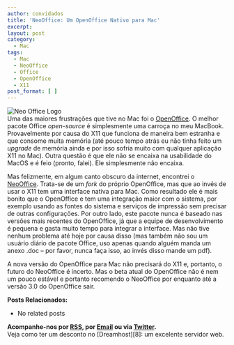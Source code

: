 ```yaml
---
author: convidados
title: 'NeoOffice: Um OpenOffice Nativo para Mac'
excerpt:
layout: post
category:
  - Mac
tags:
  - Mac
  - NeoOffice
  - Office
  - OpenOffice
  - X11
post_format: [ ]
---
```

![Neo Office Logo][1]  
Uma das maiores frustrações que tive no Mac foi o [OpenOffice][2]. O melhor pacote Office *open-source* é simplesmente uma carroça no meu MacBook. Provavelmente por causa do X11 que funciona de maneira bem estranha e que consome muita memória (até pouco tempo atrás eu não tinha feito um *upgrade* de memória ainda e por isso sofria muito com qualquer aplicação X11 no Mac). Outra questão é que ele não se encaixa na usabilidade do MacOS e é feio (pronto, falei). Ele simplesmente não encaixa. 

Mas felizmente, em algum canto obscuro da internet, encontrei o [NeoOffice][3]. Trata-se de um *fork* do próprio OpenOffice, mas que ao invés de usar o X11 tem uma interface nativa para Mac. Como resultado ele é mais bonito que o OpenOffice e tem uma integração maior com o sistema, por exemplo usando as fontes do sistema e serviços de impressão sem precisar de outras configurações. Por outro lado, este pacote nunca é baseado nas versões mais recentes do OpenOffice, já que a equipe de desenvolvimento é pequena e gasta muito tempo para integrar a interface. Mas não tive nenhum problema até hoje por causa disso (mas também não sou um usuário diário de pacote Office, uso apenas quando alguém manda um anexo .doc – por favor, nunca faça isso, ao invés disso mande um pdf). 

A nova versão do OpenOffice para Mac não precisará do X11 e, portanto, o futuro do NeoOffice é incerto. Mas o beta atual do OpenOffice não é nem um pouco estável e portanto recomendo o NeoOffice por enquanto até a versão 3.0 do OpenOffice sair. 

**Posts Relacionados:** 
*   No related posts









**Acompanhe-nos por [ RSS][5], por [Email][6] ou via [Twitter][7].**  
Veja como ter um desconto no [Dreamhost][8]: um excelente servidor web.

 [1]: http://vidageek.net/wp-content/uploads/2008/08/neo-office-logo.jpg
 [2]: http://www.openoffice.org/ "OpenOffice"
 [3]: http://www.neooffice.org/neojava/en/index.php "NeoOffice"
 [4]: https://twitter.com/share
 [5]: http://feeds.feedburner.com/VidaGeek
 [6]: http://feedburner.google.com/fb/a/mailverify?uri=VidaGeek&loc=pt_BR
 [7]: http://twitter.com/blogvidageek

